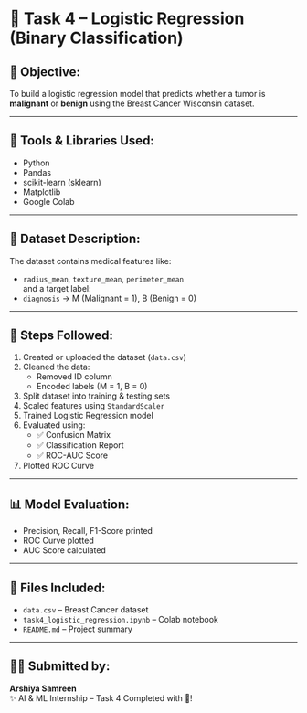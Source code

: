 # 🤖 Task 4 – Logistic Regression (Binary Classification)

## 🎯 Objective:
To build a logistic regression model that predicts whether a tumor is **malignant** or **benign** using the Breast Cancer Wisconsin dataset.

---

## 🧰 Tools & Libraries Used:
- Python
- Pandas
- scikit-learn (sklearn)
- Matplotlib
- Google Colab

---

## 📂 Dataset Description:
The dataset contains medical features like:
- `radius_mean`, `texture_mean`, `perimeter_mean`  
and a target label:
- `diagnosis` → M (Malignant = 1), B (Benign = 0)

---

## 🔢 Steps Followed:
1. Created or uploaded the dataset (`data.csv`)
2. Cleaned the data:
   - Removed ID column
   - Encoded labels (M = 1, B = 0)
3. Split dataset into training & testing sets
4. Scaled features using `StandardScaler`
5. Trained Logistic Regression model
6. Evaluated using:
   - ✅ Confusion Matrix
   - ✅ Classification Report
   - ✅ ROC-AUC Score
7. Plotted ROC Curve

---

## 📊 Model Evaluation:
- Precision, Recall, F1-Score printed
- ROC Curve plotted
- AUC Score calculated

---

## 📁 Files Included:
- `data.csv` – Breast Cancer dataset  
- `task4_logistic_regression.ipynb` – Colab notebook  
- `README.md` – Project summary  

---

## 👩‍💻 Submitted by:
**Arshiya Samreen**  
✨ AI & ML Internship – Task 4 Completed with 💯!
